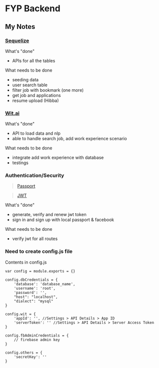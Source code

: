 # FYP Backend

## My Notes
### [Sequelize](http://docs.sequelizejs.com/)

What's "done"
+ APIs for all the tables

What needs to be done
+ seeding data
+ user search table
+ filter job with bookmark (one more)
+ get job and applications
+ resume upload (Hibba)

### [Wit.ai](https://wit.ai/)

What's "done"
+ API to load data and nlp
+ able to handle search job, add work experience scenario

What needs to be done
+ integrate add work experience with database
+ testings

### Authentication/Security
>[Passport](http://passportjs.org)

>[JWT](https://www.sitepoint.com/using-json-web-tokens-node-js/)

What's "done"
+ generate, verify and renew jwt token
+ sign in and sign up with local passport & facebook

What needs to be done
+ verify jwt for all routes

### Need to create config.js file
Contents in config.js

```
var config = module.exports = {}

config.dbCredentials = {
    'database': 'database_name',
    'username': 'root',
    'password': '',
    "host": "localhost",
    "dialect": "mysql"
}

config.wit = {
    'appId': '', //Settings > API Details > App ID
    'serverToken': '' //Settings > API Details > Server Access Token
}

config.fbAdminCredentials = {
    // firebase admin key
}

config.others = {
    'secretKey': ''
}
```

